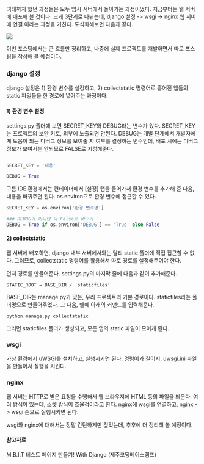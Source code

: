 여태까지 했던 과정들은 모두 임시 서버에서 돌아가는 과정이었다. 지금부터는 웹 서버에 배포해 볼 것이다. 크게 3단계로 나뉘는데, django 설정 -> wsgi -> nginx 웹 서버에 연결 이라는 과정을 거친다. 도식화해보면 다음과 같다.

![](https://images.velog.io/images/woongss/post/ecc470b8-8085-47ae-89de-cafda5c05e1d/image.png)


이번 포스팅에서는 큰 흐름만 정리하고, 나중에 실제 프로젝트를 개발하면서 따로 포스팅을 작성해 볼 예정이다.

### django 설정
django 설정은 1) 환경 변수를 설정하고, 2) collectstatic 명령어로 흩어진 앱들의 static 파일들을 한 경로에 넣어주는 과정이다.

#### 1) 환경 변수 설정
settings.py 폴더에 보면 SECRET_KEY와 DEBUG라는 변수가 있다. SECRET_KEY는 프로젝트의 보안 키로, 외부에 노출되면 안된다. DEBUG는 개발 단계에서 개발자에게 도움이 되는 디버그 정보를 보여줄 지 여부를 결정하는 변수인데, 배포 시에는 디버그 정보가 보여서는 안되므로 FALSE로 지정해준다.

``` python

SECRET_KEY = '내용'

DEBUG = True
```
구름 IDE 환경에서는 컨테이너에서 [설정] 탭을 들어가서 환경 변수를 추가해 준 다음, 내용을 바꿔주면 된다. os.environ으로 환경 변수에 접근할 수 있다.
``` python
SECRET_KEY = os.environ['환경 변수명']

### DEBUG가 아니면 다 False로 바꾸기
DEBUG = True if os.environ['DEBUG'] == 'True' else False
```

#### 2) collectstatic
웹 서버에 배포하면, django 내부 서버에서와는 달리 static 폴더에 직접 접근할 수 없다. 그러므로, collectstatic 명령어를 활용해서 따로 경로를 설정해주어야 한다.

먼저 경로를 만들어준다. settings.py의 마지막 줄에 다음과 같이 추가해준다.
```
STATIC_ROOT = BASE_DIR / 'staticfiles' 
```
BASE_DIR는 manage.py가 있는, 우리 프로젝트의 기본 경로이다. staticfiles라는 폴더명으로 만들어주었다. 그 다음, 쉘에 아래의 커맨드를 입력해준다.
```
python manage.py collectstatic
```
그러면 staticfiles 폴더가 생성되고, 모든 앱의 static 파일이 모이게 된다.

### wsgi
가상 환경에서 uWSGI를 설치하고, 실행시키면 된다. 명령어가 길어서, uwsgi.ini 파일을 만들어서 실행을 시킨다.

### nginx

웹 서버는 HTTP로 받은 요청을 수행해서 웹 브라우저에 HTML 등의 파일을 띄운다. 여러 방식이 있는데, 소켓 방식이 효율적이라고 한다. nginx에 wsgi를 연결하고, nginx -> wsgi 순으로 실행시키면 된다.


wsgi와 nginx에 대해서는 정말 간단하게만 짚었는데, 추후에 더 정리해 볼 예정이다.

#### 참고자료
M.B.I.T 테스트 페이지 만들기! With Django (제주코딩베이스캠프)
